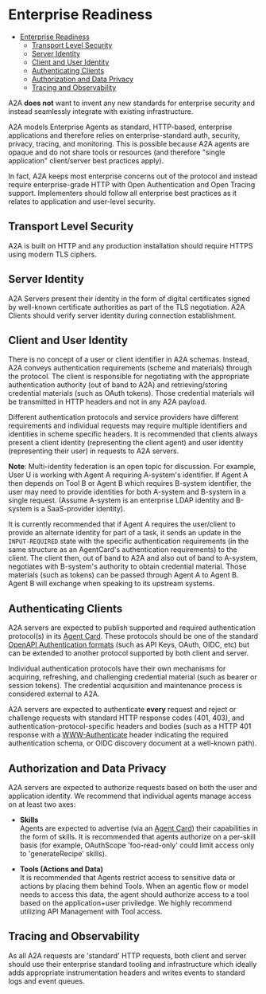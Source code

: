 # Enterprise Readiness

<!-- TOC -->

- [Enterprise Readiness](#enterprise-readiness)
  - [Transport Level Security](#transport-level-security)
  - [Server Identity](#server-identity)
  - [Client and User Identity](#client-and-user-identity)
  - [Authenticating Clients](#authenticating-clients)
  - [Authorization and Data Privacy](#authorization-and-data-privacy)
  - [Tracing and Observability](#tracing-and-observability)

<!-- /TOC -->

A2A **does not** want to invent any new standards for enterprise security and instead seamlessly integrate with existing infrastructure.

A2A models Enterprise Agents as standard, HTTP-based, enterprise applications and therefore relies on enterprise-standard auth, security, privacy, tracing, and monitoring. This is possible because A2A agents are opaque and do not share tools or resources (and therefore "single application" client/server best practices apply).

In fact, A2A keeps most enterprise concerns out of the protocol and instead require enterprise-grade HTTP with Open Authentication and Open Tracing support. Implementers should follow all enterprise best practices as it relates to application and user-level security.

## Transport Level Security

A2A is built on HTTP and any production installation should require HTTPS using modern TLS ciphers.

## Server Identity

A2A Servers present their identity in the form of digital certificates signed by well-known certificate authorities as part of the TLS negotiation. A2A Clients should verify server identity during connection establishment.

## Client and User Identity

There is no concept of a user or client identifier in A2A schemas. Instead, A2A conveys authentication requirements (scheme and materials) through the protocol. The client is responsible for negotiating with the appropriate authentication authority (out of band to A2A) and retrieving/storing credential materials (such as OAuth tokens). Those credential materials will be transmitted in HTTP headers and not in any A2A payload.

Different authentication protocols and service providers have different requirements and individual requests may require multiple identifiers and identities in scheme specific headers. It is recommended that clients always present a client identity (representing the client agent) and user identity (representing their user) in requests to A2A servers.

**Note**: Multi-identity federation is an open topic for discussion. For example, User U is working with Agent A requiring A-system's identifier. If Agent A then depends on Tool B or Agent B which requires B-system identifier, the user may need to provide identities for both A-system and B-system in a single request. (Assume A-system is an enterprise LDAP identity and B-system is a SaaS-provider identity).

It is currently recommended that if Agent A requires the user/client to provide an alternate identity for part of a task, it sends an update in the `INPUT-REQUIRED` state with the specific authentication requirements (in the same structure as an AgentCard's authentication requirements) to the client. The client then, out of band to A2A and also out of band to A-system, negotiates with B-system's authority to obtain credential material. Those materials (such as tokens) can be passed through Agent A to Agent B. Agent B will exchange when speaking to its upstream systems.

## Authenticating Clients

A2A servers are expected to publish supported and required authentication protocol(s) in its [Agent Card](../specification/agent-card.md). These protocols should be one of the standard [OpenAPI Authentication formats](https://swagger.io/docs/specification/v3_0/authentication/) (such as API Keys, OAuth, OIDC, etc) but can be extended to another protocol supported by both client and server.

Individual authentication protocols have their own mechanisms for acquiring, refreshing, and challenging credential material (such as bearer or session tokens). The credential acquisition and maintenance process is considered external to A2A.

A2A servers are expected to authenticate **every** request and reject or challenge requests with standard HTTP response codes (401, 403), and authentication-protocol-specific headers and bodies (such as a HTTP 401 response with a [WWW-Authenticate](https://developer.mozilla.org/en-US/docs/Web/HTTP/Headers/WWW-Authenticate) header indicating the required authentication schema, or OIDC discovery document at a well-known path).

## Authorization and Data Privacy

A2A servers are expected to authorize requests based on both the user and application identity. We recommend that individual agents manage access on at least two axes:

- **Skills**  
  Agents are expected to advertise (via an [Agent Card](../specification/agent-card.md)) their capabilities in the form of skills. It is recommended that agents authorize on a per-skill basis (for example, OAuthScope 'foo-read-only' could limit access only to 'generateRecipe' skills).

- **Tools (Actions and Data)**  
  It is recommended that Agents restrict access to sensitive data or actions by placing them behind Tools. When an agentic flow or model needs to access this data, the agent should authorize access to a tool based on the application+user priviledge. We highly recommend utilizing API Management with Tool access.

## Tracing and Observability

As all A2A requests are 'standard' HTTP requests, both client and server should use their enterprise standard tooling and infrastructure which ideally adds appropriate instrumentation headers and writes events to standard logs and event queues.
